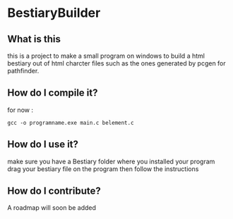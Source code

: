 # BestiaryBuilder

## What is this

this is a project to make a small program on windows to build a html bestiary out of html charcter files such as the ones generated by pcgen for pathfinder.


## How do I compile it?

for now :

`gcc -o programname.exe main.c belement.c`



## How do I use it?

make sure you have a Bestiary folder where you installed your program
drag your bestiary file on the program then follow the instructions

## How do I contribute?

A roadmap will soon be added